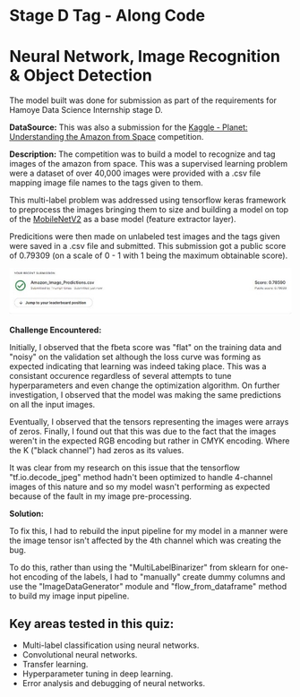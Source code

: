 # Stage D Tag - Along Code

# Neural Network, Image Recognition & Object Detection

The model built was done for submission as part of the requirements for Hamoye Data Science Internship stage D.

**DataSource:** This was also a submission for the [Kaggle - Planet: Understanding the Amazon from Space](https://www.kaggle.com/competitions/planet-understanding-the-amazon-from-space/submissions) competition.

**Description:** The competition was to build a model to recognize and tag images of the amazon from space. This was a supervised learning problem were a dataset of over 40,000 images were provided with a .csv file mapping image file names to the tags given to them. 

This multi-label problem was addressed using tensorflow keras framework to preprocess the images bringing them to size and building a model on top of the [MobileNetV2](https://tfhub.dev/google/imagenet/mobilenet_v2_100_224/feature_vector/4) as a base model (feature extractor layer).

Predicitions were then made on unlabeled test images and the tags given were saved in a .csv file and submitted. This submission got a public score of 0.79309 (on a scale of 0 - 1 with 1 being the maximum obtainable score).

![score](Score_Image.jpeg)

**Challenge Encountered:** 

Initially, I observed that the fbeta score was "flat" on the training data and "noisy" on the validation set although the loss curve was forming as expected indicating that learning was indeed taking place. This was a consistant occurence regardless of several attempts to tune hyperparameters and even change the optimization algorithm. On further investigation, I observed that the model was making the same predictions on all the input images.

Eventually, I observed that the tensors representing the images were arrays of zeros. Finally, I found out that this was due to the fact that the images weren't in the expected RGB encoding but rather in CMYK encoding. Where the K ("black channel") had zeros as its values.

It was clear from my research on this issue that the tensorflow "tf.io.decode_jpeg" method hadn't been optimized to handle 4-channel images of this nature and so my model wasn't performing as expected because of the fault in my image pre-processing.

**Solution:**

To fix this, I had to rebuild the input pipeline for my model in a manner were the image tensor isn't affected by the 4th channel which was creating the bug.

To do this, rather than using the "MultiLabelBinarizer" from sklearn for one-hot encoding of the labels, I had to "manually" create dummy columns and use the "ImageDataGenerator" module and "flow_from_dataframe" method to build my image input pipeline.

## Key areas tested in this quiz:

- Multi-label classification using neural networks.
- Convolutional neural networks.
- Transfer learning.
- Hyperparameter tuning in deep learning.
- Error analysis and debugging of neural networks.
